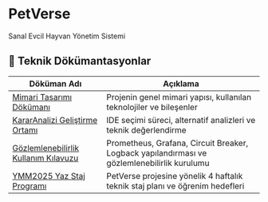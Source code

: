# PetVerse
Sanal Evcil Hayvan Yönetim Sistemi

## 📘 Teknik Dökümantasyonlar

| Döküman Adı | Açıklama |
|-------------|----------|
| [Mimari Tasarımı Dökümanı](docs/architecture/Mimari%20Tasarım%20Dökümanı.docx) | Projenin genel mimari yapısı, kullanılan teknolojiler ve bileşenler |
| [KararAnalizi Geliştirme Ortamı](docs/architecture/KararAnalizi%20Geliştirme%20Ortamı.docx) | IDE seçimi süreci, alternatif analizleri ve teknik değerlendirme |
| [Gözlemlenebilirlik Kullanım Kılavuzu](docs/architecture/V2G%C3%B6zlemlenebilirlik%20Kullan%C4%B1m%20K%C4%B1lavuzu.docx) | Prometheus, Grafana, Circuit Breaker, Logback yapılandırması ve gözlemlenebilirlik kurulumu |
| [YMM2025 Yaz Staj Programı](docs/architecture/YMM2025YazStaj%5B1%5D.pdf) | PetVerse projesine yönelik 4 haftalık teknik staj planı ve öğrenim hedefleri |
